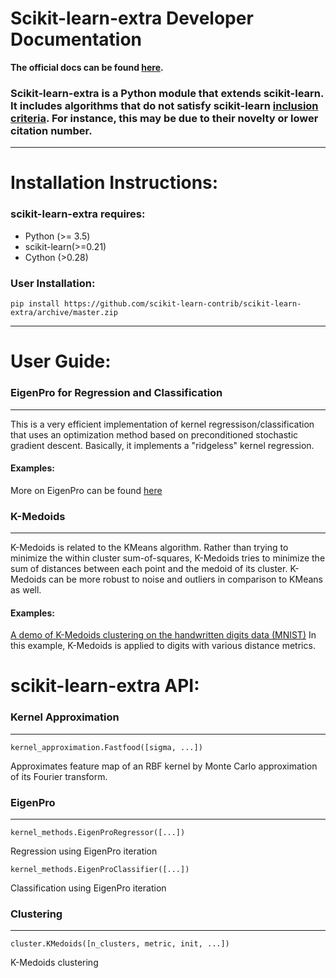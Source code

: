 # Scikit-learn-extra Developer Documentation
**The official docs can be found [here](https://scikit-learn.org/stable/developers/index.html).**

### Scikit-learn-extra is a Python module that extends scikit-learn. It includes algorithms that do not satisfy scikit-learn [inclusion criteria](https://scikit-learn.org/stable/faq.html#what-are-the-inclusion-criteria-for-new-algorithms). For instance, this may be due to their novelty or lower citation number. 
----
# Installation Instructions:
### scikit-learn-extra requires:
- Python (>= 3.5)
- scikit-learn(>=0.21)
- Cython (>0.28)
### User Installation:
`pip install https://github.com/scikit-learn-contrib/scikit-learn-extra/archive/master.zip`

----

# User Guide:
### EigenPro for Regression and Classification
****
This is a very efficient implementation of kernel regressison/classification that uses an optimization method based on preconditioned stochastic gradient descent. Basically, it implements a "ridgeless" kernel regression. 
#### Examples:
More on EigenPro can be found [here](https://scikit-learn-extra.readthedocs.io/en/latest/modules/eigenpro.html)

### K-Medoids
****
K-Medoids is related to the KMeans algorithm. Rather than trying to minimize the within cluster sum-of-squares, K-Medoids tries to minimize the sum of distances between each point and the medoid of its cluster. K-Medoids can be more robust to noise and outliers in comparison to KMeans as well. 

#### Examples:
[A demo of K-Medoids clustering on the handwritten digits data (MNIST)](https://scikit-learn-extra.readthedocs.io/en/latest/auto_examples/plot_kmedoids_digits.html#sphx-glr-auto-examples-plot-kmedoids-digits-py) 
In this example, K-Medoids is applied to digits with various distance metrics. 

# scikit-learn-extra API:

### **Kernel Approximation**
****
` kernel_approximation.Fastfood([sigma, ...]) `

 Approximates feature map of an RBF kernel by Monte Carlo approximation of its Fourier transform.

### **EigenPro**
****
`kernel_methods.EigenProRegressor([...])`

 Regression using EigenPro iteration

`kernel_methods.EigenProClassifier([...])`

Classification using EigenPro iteration

### **Clustering**
****
`cluster.KMedoids([n_clusters, metric, init, ...])`

K-Medoids clustering